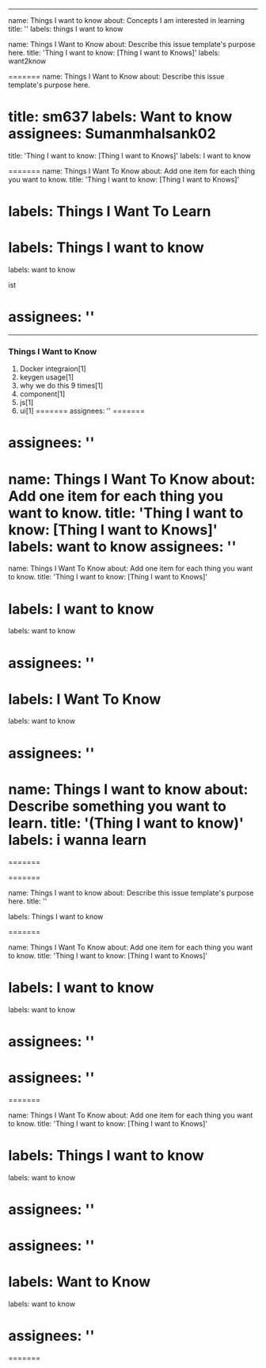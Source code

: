 
---

name: Things I want to know
about: Concepts I am interested in learning
title: ''
labels: things I want to know

name: Things I Want to Know
about: Describe this issue template's purpose here.
title: 'Thing I want to know: <file in title> [Thing I want to Knows]'
labels: want2know

=======
name: Things I Want to Know
about: Describe this issue template's purpose here.

title: sm637
labels: Want to know
assignees: Sumanmhalsank02
=======
title: 'Thing I want to know: <file in title> [Thing I want to Knows]'
labels: I want to know

=======
name: Things I Want To Know
about: Add one item for each thing you want to know.
title: 'Thing I want to know: <file in title> [Thing I want to Knows]'

labels: Things I Want To Learn
=======

labels: Things I want to know
=======
labels: want to know

ist

assignees: ''
=======


---
### Things I Want to Know
1. Docker integraion[1]
2. keygen usage[1]
3. why we do this 9 times[1]
4. component[1]
5. js[1]
6. ui[1]
=======
assignees: ''
=======

assignees: ''
=======


name: Things I Want To Know
about: Add one item for each thing you want to know.
title: 'Thing I want to know: <file in title> [Thing I want to Knows]'
labels: want to know
assignees: ''
=======

name: Things I Want To Know
about: Add one item for each thing you want to know.
title: 'Thing I want to know: <file in title> [Thing I want to Knows]'


labels: I want to know
=======
labels: want to know

assignees: ''
=======

labels: I Want To Know
=======
labels: want to know

assignees: ''
=======

name: Things I want to know
about: Describe something you want to learn.
title: '(Thing I want to know)'
labels: i wanna learn
=======
=======

=======


name: Things I want to know
about: Describe this issue template's purpose here.
title: ''


labels: Things I want to know


=======

name: Things I Want To Know
about: Add one item for each thing you want to know.
title: 'Thing I want to know: <file in title> [Thing I want to Knows]'

labels: I want to know
=======
labels: want to know


assignees: ''
=======

assignees: ''
=======
=======


name: Things I Want To Know
about: Add one item for each thing you want to know.
title: 'Thing I want to know: <file in title> [Thing I want to Knows]'

labels: Things I want to know
=======
labels: want to know



assignees: ''
=======

assignees: ''
=======
labels: Want to Know
=======
labels: want to know

assignees: ''
=======




=======

